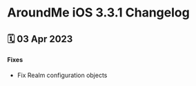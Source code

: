 # AroundMe iOS 3.3.1 Changelog

<h2>🗓 03 Apr 2023</h2>

#### Fixes
- Fix Realm configuration objects
